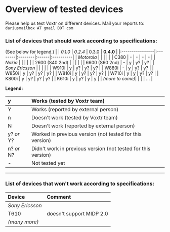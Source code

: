 # Overview of tested devices #

Please help us test Voxtr on different devices. Mail your reports to: `dariusmailbox AT gmail DOT com`

### List of devices that should work according to specifications: ###
(See below for legend.)
|                 | _0.1.0_ | _0.2.4_ | 0.3.0 | **0.4.0** |
|:----------------|:--------|:--------|:------|:----------|
| _Motorola_      |         |         |       |           |
| C380            | -       | -       | -     | -         |
| _Nokia_         |         |         |       |           |
| 2600 (S40 2nd)  |         |         |       |           |
| 6600 (S60 2nd)  | -       | y       | y?    | y?        |
| _Sony Ericsson_ |         |         |       |           |
| W910i           | y       | y?      | y?    | y?        |
| W880i           | -       | y       | y?    | y?        |
| W850i           | y       | y?      | y?    | y?        |
| W810i           | y       | y?      | y?    | y?        |
| W710i           | y       | y       | y?    | y?        |
| K800i           | y       | y?      | y?    | y?        |
| K610i           | y       | y?      | y     | y         |
| _(more to come)_|         |         |       | ...       |

**Legend:**

| y          | Works (tested by Voxtr team) |
|:-----------|:-----------------------------|
| Y          | Works (reported by external person) |
| n          | Doesn't work (tested by Voxtr team) |
| N          | Doesn't work (reported by external person) |
| y? _or_ Y? | Worked in previous version (not tested for this version) |
| n? _or_ N? | Didn't work in previous version (not tested for this version) |
| -          | Not tested yet               |


---

### List of devices that won't work according to specifications: ###

| Device          | Comment |
|:----------------|:--------|
| _Sony Ericsson_ |         |
| T610            | doesn't support MIDP 2.0 |
| _(many more)_   |         |